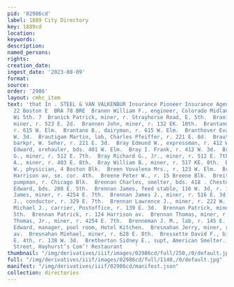 ```yaml
---
pid: '02986cd'
label: 1889 City Directory
key: 1889cd
location: 
keywords: 
description: 
named_persons: 
rights: 
creation_date: 
ingest_date: '2023-08-09'
format: 
source: 
order: '2986'
layout: cmhc_item
text: 'that In . STEEL & VAN VALKENBUR Insurance Pioneer Insurance Agency, 21 and
  22 Boston E  BRA 78 BRE  Branen William F., engineer, Colorado Midland Ry., r. 124
  Wi 5th. 7  Branick Patrick, miner, r. Strayhorse Road, E. 5th.  Branick William,
  miner, r. 523 E. 2d.  Brannen John, miner, r. 132 EK. 10th.  Brantano Thomas A.,
  r. 615 W. Elm.  Brantano B., dairyman, r. 615 W. Elm.  Branthover Eva Mrs., r. 120
  W. 3d.  Brautigam Martin, lab, Charles Pfeiffer, r. 221 E. 8d.  Brautigam Philip,
  barkpr, W. Seher, r. 221 E. 3d.  Bray Edmund W., expressman, r. 412 W. 3d.  Bray
  Edward, orehauler, bds. 401 W. Elm.  Bray I. Frank, r. 412 W. 3d.  Bray Richard
  G., miner, r. 512 E. 7th.  Bray Richard G., Jr., miner, r. 512 E. 7th.  Bray William
  A., miner, r. 403 E. 8th.  Bray William B., miner, r. 517 KE. 8th.  Bredin Wilson
  W., physician, 4 Boston Blk.  Breen Vovalena Mrs., r. 123 W. Elm.  Breene Block,
  Harrison av, se. cor. 4th.  Breene Peter W., r. 15 Breene Blk.  Breitenburg Dall,
  pumpman, r. Chicago Blk.  Brennan Charles, smelter, bds. 418 . Chestnut.  Brennan
  Edward, bds. 208 E. 5th.  Brennan James, feed stable, 116 W. 3d, r. 117 W. 3d.  Brennan
  James, miner, r. 4254 E. 7th.  Brennan James J., miner, r. 516 E. 3d.  Brennan John
  J., conductor, r. 329 E. 7th.  Brennan Lawrence J., miner, r. 222 W. 4th.  Brennan
  Michael J., carrier, Postoffice, r. 139 E. 3d.  Brennan Patrick, miner, r. 606 E.
  5th.  Brennan Patrick, r. 124 Harrison av.  Brennan Thomas, miner, r. 4254 E. 7th.  Brennan
  Thomas, Jr., miner, r. 4254 E. 7th.  Brenneman J. M., lab, r. 145 E. Chestnut.  Brenner
  Edward, manager, pool room, Hotel Kitchen.  Bresnahan Jerry, miner, r. 124 Harrison
  av.  Bresnahan Miehael, miner, r. 628 E. 8th.  Bressette David F., bikamith, 120
  E. 4th, r. 138 W. 3d.  Bretherton Sidney E., supt, American Smelter.  708 Hast Second
  Street, Hayhurst’s Com’! Restaurant    '
thumbnail: "/img/derivatives/iiif/images/02986cd/full/250,/0/default.jpg"
full: "/img/derivatives/iiif/images/02986cd/full/1140,/0/default.jpg"
manifest: "/img/derivatives/iiif/02986cd/manifest.json"
collection: directories
---
```

